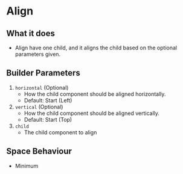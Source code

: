 # Align

## What it does
- Align have one child, and it aligns the child based on the optional parameters given.

## Builder Parameters
1. `horizontal` (Optional)
    - How the child component should be aligned horizontally.
    - Default: Start (Left)
2. `vertical` (Optional)
    - How the child component should be aligned vertically.
    - Default: Start (Top)
3. `child`
    - The child component to align

## Space Behaviour
- Minimum
